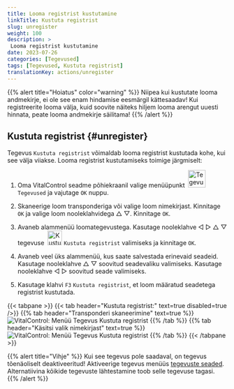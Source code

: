 ```yaml
---
title: Looma registrist kustutamine
linkTitle: Kustuta registrist
slug: unregister
weight: 100
description: >
 Looma registrist kustutamine
date: 2023-07-26
categories: [Tegevused]
tags: [Tegevused, Kustuta registrist]
translationKey: actions/unregister
---
```

{{% alert title="Hoiatus" color="warning" %}}
Niipea kui kustutate looma andmekirje, ei ole see enam hindamise eesmärgil kättesaadav! Kui registreerite looma välja, kuid soovite näiteks hiljem looma arengut uuesti hinnata, peate looma andmekirje säilitama!
{{% /alert %}}

## Kustuta registrist {#unregister}

Tegevus `Kustuta registrist` võimaldab looma registrist kustutada kohe, kui see välja viiakse. Looma registrist kustutamiseks toimige järgmiselt:

1. Oma VitalControl seadme põhiekraanil valige menüüpunkt &nbsp;<img src="/icons/actions.svg" width="40" align="bottom" alt="Tegevused" /> `Tegevused` ja vajutage `OK` nuppu.

2. Skaneerige loom transponderiga või valige loom nimekirjast. Kinnitage `OK` ja valige loom nooleklahvidega △ ▽. Kinnitage `OK`.

3. Avaneb alammenüü loomategevustega. Kasutage nooleklahve ◁ ▷ △ ▽ tegevuse &nbsp;<img src="/icons/actions/unregister.svg" width="33" align="bottom" alt="Kustuta registrist" /> `Kustuta registrist` valimiseks ja kinnitage `OK`.

4. Avaneb veel üks alammenüü, kus saate salvestada erinevaid seadeid. Kasutage nooleklahve △ ▽ soovitud seadevaliku valimiseks. Kasutage nooleklahve ◁ ▷ soovitud seade valimiseks.

5. Kasutage klahvi `F3` `Kustuta registrist`, et loom määratud seadetega registrist kustutada.

{{< tabpane >}}
{{< tab header="Kustuta registrist:" text=true disabled=true />}}
{{% tab header="Transponderi skaneerimine" text=true %}}
![VitalControl: Menüü Tegevus Kustuta registrist](../images/unregister-scan.png "Kustuta loom registrist")
{{% /tab %}}
{{% tab header="Käsitsi valik nimekirjast" text=true %}}
![VitalControl: Menüü Tegevus Kustuta registrist](../images/unregister.png "Kustuta loom registrist")
{{% /tab %}}
{{< /tabpane >}}


{{% alert title="Vihje" %}}
Kui see tegevus pole saadaval, on tegevus tõenäoliselt deaktiveeritud! Aktiveerige tegevus menüüs [tegevuste seaded](../setting/). Alternatiivina kõikide tegevuste lähtestamine toob selle tegevuse tagasi.
{{% /alert %}}
